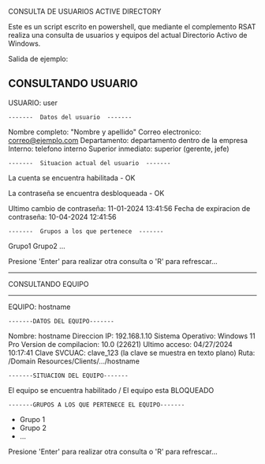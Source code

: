 CONSULTA DE USUARIOS ACTIVE DIRECTORY

Este es un script escrito en powershell, que mediante el complemento RSAT realiza una consulta de usuarios y equipos del actual Directorio Activo de Windows.

Salida de ejemplo:

CONSULTANDO USUARIO
-----------------------------------------------------------------------------------------------------------------------------------

USUARIO: user


    -------  Datos del usuario  -------

 Nombre completo: "Nombre y apellido"
 Correo electronico: correo@ejemplo.com 
 Departamento: departamento dentro de la empresa
 Interno: telefono interno
 Superior inmediato: superior (gerente, jefe)


    -------  Situacion actual del usuario  -------

 La cuenta se encuentra habilitada - OK

 La contraseña se encuentra desbloqueada - OK

 Ultimo cambio de contraseña: 11-01-2024 13:41:56
 Fecha de expiracion de contraseña: 10-04-2024 12:41:56


    -------  Grupos a los que pertenece  -------

 Grupo1
 Grupo2
 ...


Presione 'Enter' para realizar otra consulta o 'R' para refrescar...


-------------------------------------------------------------------------------------------------------------------------------------


CONSULTANDO EQUIPO

-------------------------------------------------------------------------------------------------------------------------------------
EQUIPO: hostname


    -------DATOS DEL EQUIPO-------

Nombre: hostname
Direccion IP: 192.168.1.10
Sistema Operativo: Windows 11 Pro
Version de compilacion: 10.0 (22621)
Ultimo acceso: 04/27/2024 10:17:41
Clave SVCUAC: clave_123 (la clave se muestra en texto plano)
Ruta: <dominio>/Domain Resources/Clients/.../hostname


    -------SITUACION DEL EQUIPO-------

El equipo se encuentra habilitado / El equipo esta BLOQUEADO


    -------GRUPOS A LOS QUE PERTENECE EL EQUIPO-------

- Grupo 1
- Grupo 2
- ...


Presione 'Enter' para realizar otra consulta o 'R' para refrescar...
